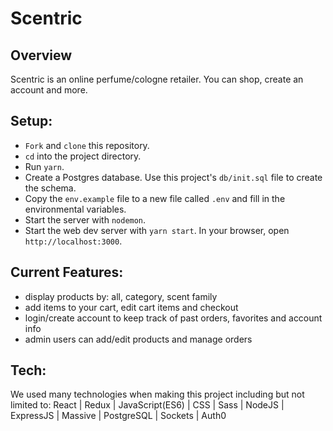 # Scentric

<!-- ## For the live version, click [here](http://wtfsimte.com). -->

## Overview
Scentric is an online perfume/cologne retailer. You can shop, create an account and more. 

## Setup:

* `Fork` and `clone` this repository.
* `cd` into the project directory.
* Run `yarn`.
* Create a Postgres database. Use this project's `db/init.sql` file to create the schema.
* Copy the `env.example` file to a new file called `.env` and fill in the environmental variables.
* Start the server with `nodemon`.
* Start the web dev server with `yarn start`. In your browser, open `http://localhost:3000`.

## Current Features:
- display products by: all, category, scent family
- add items to your cart, edit cart items and checkout 
- login/create account to keep track of past orders, favorites and account info
- admin users can add/edit products and manage orders

<!-- ## Upcoming Features:
-  -->

## Tech:
We used many technologies when making this project including but not limited to: React | Redux | JavaScript(ES6) | CSS | Sass | NodeJS | ExpressJS | Massive | PostgreSQL | Sockets | Auth0

<!-- ## Preview
![Landing Page](https://github.com/melodymennen/personal-project/blob/master/assets/landing%20page-wtfsimte.com.png)

![All Recipes Page](https://github.com/melodymennen/personal-project/blob/master/assets/all%20recipes-wtfsimte.com.png)

![Add/Edit Recipe Page](https://github.com/melodymennen/personal-project/blob/master/assets/edit%20recipe-wtfsimte.com.png)

![Recipe Page](https://github.com/melodymennen/personal-project/blob/master/assets/recipe-wtfsimte.com.png) -->